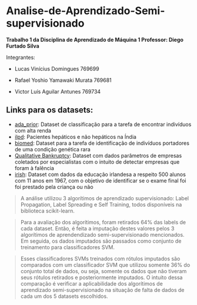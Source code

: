 # Analise-de-Aprendizado-Semi-supervisionado

**Trabalho 1 da Disciplina de Aprendizado de Máquina 1
Professor: Diego Furtado Silva**

Integrantes:

- Lucas Vinícius Domingues 769699

- Rafael Yoshio Yamawaki Murata 769681

- Victor Luís Aguilar Antunes 769734


## Links para os datasets: ##

- [ada_prior](https://www.openml.org/d/1037): Dataset de classificação para a tarefa de encontrar indivíduos com alta renda
- [ilpd](https://www.openml.org/d/1480): Pacientes hepáticos e não hepáticos na Índia
- [biomed](https://www.openml.org/d/481): Dataset para a tarefa de identificação de indivíduos portadores de uma condição genética rara
- [Qualitative Bankruptcy](https://archive.ics.uci.edu/ml/datasets/Qualitative_Bankruptcy): Dataset com dados parâmetros de empresas coletados por especialistas com o intuito de detectar empresas que foram à falência
- [irish](https://www.openml.org/d/451): Dataset com dados da educação irlandesa a respeito 500 alunos com 11 anos em 1967, com o objetivo de identificar se o exame final foi foi prestado pela criança ou não

> A análise utilizou 3 algorítimos de aprendizado supervisionado: Label Propagation, Label Spreading e Self Training, todos disponíveis na biblioteca scikit-learn.

> Para a avaliação dos algorítimos, foram retirados 64% das labels de cada dataset. Então, é feita a imputação destes valores pelos 3 algorítimos de aprendendizado semi-supervisionado mencionados.
Em seguida, os dados imputados são passados como conjunto de treinamento para classificadores SVM.

> Esses classificadores SVMs treinados com rótulos imputados são comparados com um classificador SVM que utilizou somente 36% do conjunto total de dados, ou seja, somente os dados que não tiveram seus rótulos retirados e posteriormente imputados. O intuito dessa comparação é verificar a aplicabilidade dos algorítimos de aprendizado semi-supervisionado na situação de falta de dados de cada um dos 5 datasets escolhidos.
